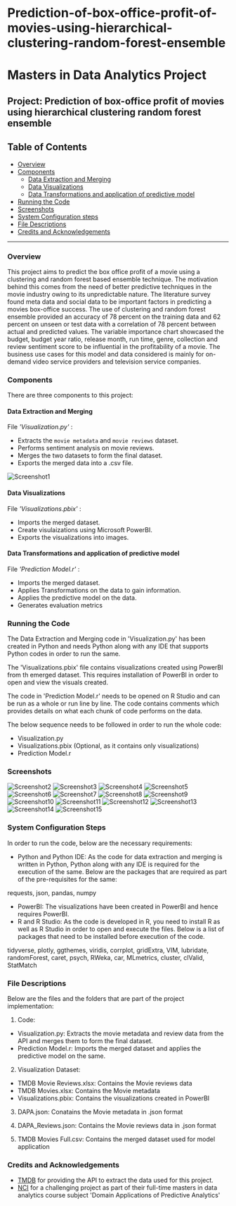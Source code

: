 # Prediction-of-box-office-profit-of-movies-using-hierarchical-clustering-random-forest-ensemble

# Masters in Data Analytics Project

## Project: Prediction of box-office profit of movies using hierarchical clustering random forest ensemble

## Table of Contents

- [Overview](#overview)
- [Components](#components)
  - [Data Extraction and Merging](#extraction)
  - [Data Visualizations](#visualization)
  - [Data Transformations and application of predictive model](#model)
- [Running the Code](#running)
- [Screenshots](#screenshots)
- [System Configuration steps](#config)
- [File Descriptions](#files)
- [Credits and Acknowledgements](#credits)

***

<a id='overview'></a>

### Overview
This project aims to predict the box office profit of a movie using a clustering and random forest based ensemble technique. The motivation behind this comes from the need of better predictive techniques in the movie industry owing to its unpredictable nature. The literature survey found meta data and social data to be important factors in predicting a movies box-office success. The use of clustering and random forest ensemble provided an accuracy of 78 percent on the training data and 62 percent on unseen or test data with a correlation of 78 percent between actual and predicted values. The variable importance chart showcased the budget, budget year ratio, release month, run time, genre, collection and review sentiment score to be influential in the profitability of a movie. The business use cases for this model and data considered is mainly for on-demand video service providers and television service companies.

<a id='components'></a>

### Components
There are three components to this project:

<a id='extraction'></a>

#### Data Extraction and Merging
File _'Visualization.py'_ :

- Extracts the `movie metadata` and `movie reviews` dataset.
- Performs sentiment analysis on movie reviews.
- Merges the two datasets to form the final dataset.
- Exports the merged data into a .csv file.

![Screenshot1](/images/data.png)

<a id='visualization'></a>

#### Data Visualizations
File _'Visualizations.pbix'_ :

- Imports the merged dataset.
- Create visulaizations using Microsoft PowerBI.
- Exports the visualizations into images.

<a id='model'></a>

#### Data Transformations and application of predictive model
File _'Prediction Model.r'_ :

- Imports the merged dataset.
- Applies Transformations on the data to gain information.
- Applies the predictive model on the data.
- Generates evaluation metrics

<a id='running'></a>

### Running the Code

The Data Extraction and Merging code in 'Visualization.py' has been created in Python and needs Python along with any IDE that supports Python codes in order to run the same.

The 'Visualizations.pbix' file contains visualizations created using PowerBI from th emerged dataset. This requires installation of PowerBI in order to open and view the visuals created.

The code in 'Prediction Model.r' needs to be opened on R Studio and can be run as a whole or run line by line. The code contains comments which provides details on what each chunk of code performs on the data.

The below sequence needs to be followed in order to run the whole code: 
- Visualization.py
- Visualizations.pbix (Optional, as it contains only visualizations)
- Prediction Model.r

<a id='screenshots'></a>

### Screenshots

![Screenshot2](/images/budget_revenue_trend.png)
![Screenshot3](/images/genre.png)
![Screenshot4](/images/language.png)
![Screenshot5](/images/popularity_vote_trend.png)
![Screenshot6](/images/prod_cmpny.png)
![Screenshot7](/images/prod_cntry.png)
![Screenshot8](/images/review_movie.png)
![Screenshot9](/images/runtime.png)
![Screenshot10](/images/status_count.png)
![Screenshot11](/images/dendogram.png)
![Screenshot12](/images/miss.png)
![Screenshot13](/images/mtry1.png)
![Screenshot14](/images/mtry2.png)
![Screenshot15](/images/importance.png)

<a id='config'></a>

### System Configuration Steps

In order to run the code, below are the necessary requirements:

- Python and Python IDE: As the code for data extraction and merging is written in Python, Python along with any IDE is required for the execution of the same. Below are the packages that are required as part of the pre-requisites for the same:

requests, json, pandas, numpy

- PowerBI: The visualizations have been created in PowerBI and hence requires PowerBI.
- R and R Studio: As the code is developed in R, you need to install R as well as R Studio in order to open and execute the files. Below is a list of packages that need to be installed before execution of the code.

tidyverse, plotly, ggthemes, viridis, corrplot, gridExtra, VIM, lubridate, randomForest, caret, psych, RWeka, car, MLmetrics, cluster, clValid, StatMatch

<a id='files'></a>

### File Descriptions

Below are the files and the folders that are part of the project implementation:

1. Code:
- Visualization.py: Extracts the movie metadata and review data from the API and merges them to form the final dataset.
- Prediction Model.r: Imports the merged dataset and applies the predictive model on the same.

2. Visualization Dataset:
- TMDB Movie Reviews.xlsx: Contains the Movie reviews data
- TMDB Movies.xlsx: Contains the Movie metadata
- Visualizations.pbix: Contains the visualizations created in PowerBI

3. DAPA.json: Conatains the Movie metadata in .json format

4. DAPA_Reviews.json: Contains the Movie reviews data in .json format

5. TMDB Movies Full.csv: Contains the merged dataset used for model application

<a id='credits'></a>

### Credits and Acknowledgements

* [TMDB](https://www.themoviedb.org/) for providing the API to extract the data used for this project.
* [NCI](https://www.ncirl.ie/) for a challenging project as part of their full-time masters in data analytics course subject 'Domain Applications of Predictive Analytics'
